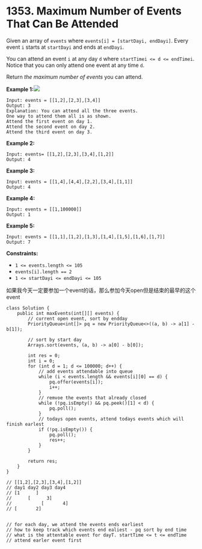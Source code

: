 # 1353. Maximum Number of Events That Can Be Attended

Given an array of `events` where `events[i] = [startDayi, endDayi]`. Every event `i` starts at `startDayi` and ends at `endDayi`.

You can attend an event `i` at any day `d` where `startTimei <= d <= endTimei`. Notice that you can only attend one event at any time `d`.

Return _the maximum number of events_ you can attend.

**Example 1:**![](https://assets.leetcode.com/uploads/2020/02/05/e1.png)

```
Input: events = [[1,2],[2,3],[3,4]]
Output: 3
Explanation: You can attend all the three events.
One way to attend them all is as shown.
Attend the first event on day 1.
Attend the second event on day 2.
Attend the third event on day 3.
```

**Example 2:**

```
Input: events= [[1,2],[2,3],[3,4],[1,2]]
Output: 4
```

**Example 3:**

```
Input: events = [[1,4],[4,4],[2,2],[3,4],[1,1]]
Output: 4
```

**Example 4:**

```
Input: events = [[1,100000]]
Output: 1
```

**Example 5:**

```
Input: events = [[1,1],[1,2],[1,3],[1,4],[1,5],[1,6],[1,7]]
Output: 7
```

**Constraints:**

* `1 <= events.length <= 105`
* `events[i].length == 2`
* `1 <= startDayi <= endDayi <= 105`

如果我今天一定要参加一个event的话，那么参加今天open但是结束的最早的这个event

```
class Solution {
    public int maxEvents(int[][] events) {
        // current open event, sort by endday
        PriorityQueue<int[]> pq = new PriorityQueue<>((a, b) -> a[1] - b[1]); 
        
        // sort by start day
        Arrays.sort(events, (a, b) -> a[0] - b[0]);
        
        int res = 0;
        int i = 0;
        for (int d = 1; d <= 100000; d++) {
            // add events attendable into queue
            while (i < events.length && events[i][0] == d) {
                pq.offer(events[i]);
                i++;
            }
            // remvoe the events that already closed
            while (!pq.isEmpty() && pq.peek()[1] < d) {
                pq.poll();
            }
            // todays open events, attend todays events which will finish earlest
            if (!pq.isEmpty()) {
                pq.poll();
                res++;
            }
        }
        
        return res;
    }
}

// [[1,2],[2,3],[3,4],[1,2]]
// day1 day2 day3 day4
// [1      ]
//      [      3]
//           [       4]
// [       2]    


// for each day, we attend the events ends earliest
// how to keep track which events end ealiest - pq sort by end time
// what is the attentable event for dayT. startTime <= t <= endTime
// attend earler event first
```
